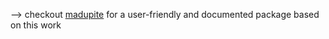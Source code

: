 --> checkout [madupite](https://github.com/madupite/madupite) for a user-friendly and documented package based on this work
